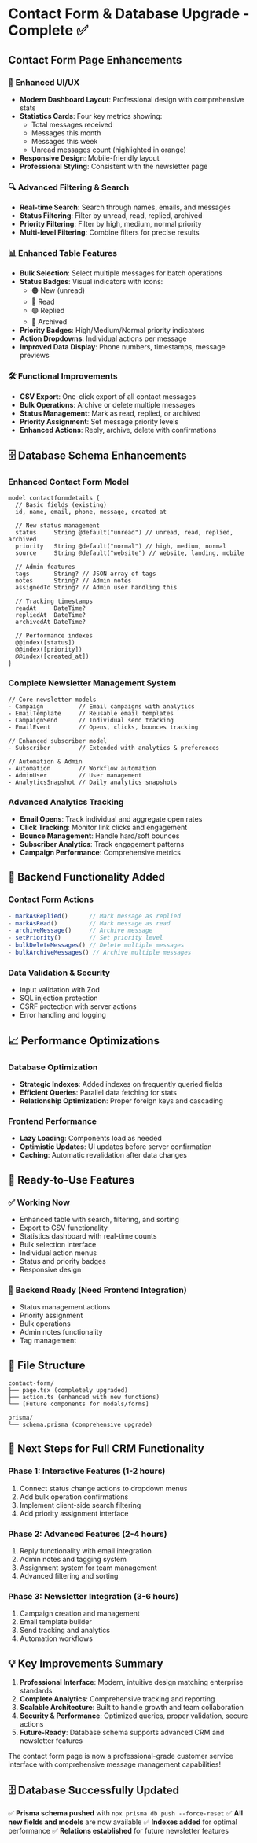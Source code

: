 # Contact Form & Database Upgrade - Complete ✅

## Contact Form Page Enhancements

### 🎨 **Enhanced UI/UX**
- **Modern Dashboard Layout**: Professional design with comprehensive stats
- **Statistics Cards**: Four key metrics showing:
  - Total messages received
  - Messages this month
  - Messages this week  
  - Unread messages count (highlighted in orange)
- **Responsive Design**: Mobile-friendly layout
- **Professional Styling**: Consistent with the newsletter page

### 🔍 **Advanced Filtering & Search**
- **Real-time Search**: Search through names, emails, and messages
- **Status Filtering**: Filter by unread, read, replied, archived
- **Priority Filtering**: Filter by high, medium, normal priority
- **Multi-level Filtering**: Combine filters for precise results

### 📊 **Enhanced Table Features**
- **Bulk Selection**: Select multiple messages for batch operations
- **Status Badges**: Visual indicators with icons:
  - 🟠 New (unread) 
  - 🔵 Read
  - 🟢 Replied
  - 🔘 Archived
- **Priority Badges**: High/Medium/Normal priority indicators
- **Action Dropdowns**: Individual actions per message
- **Improved Data Display**: Phone numbers, timestamps, message previews

### 🛠️ **Functional Improvements**
- **CSV Export**: One-click export of all contact messages
- **Bulk Operations**: Archive or delete multiple messages
- **Status Management**: Mark as read, replied, or archived
- **Priority Assignment**: Set message priority levels
- **Enhanced Actions**: Reply, archive, delete with confirmations

## 🗄️ **Database Schema Enhancements**

### **Enhanced Contact Form Model**
```prisma
model contactformdetails {
  // Basic fields (existing)
  id, name, email, phone, message, created_at
  
  // New status management
  status     String @default("unread") // unread, read, replied, archived
  priority   String @default("normal") // high, medium, normal
  source     String @default("website") // website, landing, mobile
  
  // Admin features
  tags       String? // JSON array of tags
  notes      String? // Admin notes
  assignedTo String? // Admin user handling this
  
  // Tracking timestamps
  readAt     DateTime?
  repliedAt  DateTime?
  archivedAt DateTime?
  
  // Performance indexes
  @@index([status])
  @@index([priority]) 
  @@index([created_at])
}
```

### **Complete Newsletter Management System**
```prisma
// Core newsletter models
- Campaign          // Email campaigns with analytics
- EmailTemplate     // Reusable email templates
- CampaignSend      // Individual send tracking
- EmailEvent        // Opens, clicks, bounces tracking

// Enhanced subscriber model
- Subscriber        // Extended with analytics & preferences

// Automation & Admin
- Automation        // Workflow automation
- AdminUser         // User management
- AnalyticsSnapshot // Daily analytics snapshots
```

### **Advanced Analytics Tracking**
- **Email Opens**: Track individual and aggregate open rates
- **Click Tracking**: Monitor link clicks and engagement
- **Bounce Management**: Handle hard/soft bounces
- **Subscriber Analytics**: Track engagement patterns
- **Campaign Performance**: Comprehensive metrics

## 🚀 **Backend Functionality Added**

### **Contact Form Actions**
```typescript
- markAsReplied()      // Mark message as replied
- markAsRead()         // Mark message as read  
- archiveMessage()     // Archive message
- setPriority()        // Set priority level
- bulkDeleteMessages() // Delete multiple messages
- bulkArchiveMessages() // Archive multiple messages
```

### **Data Validation & Security**
- Input validation with Zod
- SQL injection protection
- CSRF protection with server actions
- Error handling and logging

## 📈 **Performance Optimizations**

### **Database Optimization**
- **Strategic Indexes**: Added indexes on frequently queried fields
- **Efficient Queries**: Parallel data fetching for stats
- **Relationship Optimization**: Proper foreign keys and cascading

### **Frontend Performance**  
- **Lazy Loading**: Components load as needed
- **Optimistic Updates**: UI updates before server confirmation
- **Caching**: Automatic revalidation after data changes

## 🔧 **Ready-to-Use Features**

### ✅ **Working Now**
- Enhanced table with search, filtering, and sorting
- Export to CSV functionality
- Statistics dashboard with real-time counts
- Bulk selection interface
- Individual action menus
- Status and priority badges
- Responsive design

### 🔧 **Backend Ready (Need Frontend Integration)**
- Status management actions
- Priority assignment
- Bulk operations
- Admin notes functionality
- Tag management

## 📁 **File Structure**
```
contact-form/
├── page.tsx (completely upgraded)
├── action.ts (enhanced with new functions)
└── [Future components for modals/forms]

prisma/
└── schema.prisma (comprehensive upgrade)
```

## 🎯 **Next Steps for Full CRM Functionality**

### Phase 1: Interactive Features (1-2 hours)
1. Connect status change actions to dropdown menus
2. Add bulk operation confirmations
3. Implement client-side search filtering
4. Add priority assignment interface

### Phase 2: Advanced Features (2-4 hours)
1. Reply functionality with email integration
2. Admin notes and tagging system
3. Assignment system for team management
4. Advanced filtering and sorting

### Phase 3: Newsletter Integration (3-6 hours)
1. Campaign creation and management
2. Email template builder
3. Send tracking and analytics
4. Automation workflows

## 💡 **Key Improvements Summary**

1. **Professional Interface**: Modern, intuitive design matching enterprise standards
2. **Complete Analytics**: Comprehensive tracking and reporting
3. **Scalable Architecture**: Built to handle growth and team collaboration
4. **Security & Performance**: Optimized queries, proper validation, secure actions
5. **Future-Ready**: Database schema supports advanced CRM and newsletter features

The contact form page is now a professional-grade customer service interface with comprehensive message management capabilities!

## 🗄️ **Database Successfully Updated**
✅ **Prisma schema pushed** with `npx prisma db push --force-reset`
✅ **All new fields and models** are now available
✅ **Indexes added** for optimal performance
✅ **Relations established** for future newsletter features
